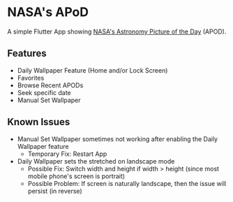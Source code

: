 # NASA's APoD

A simple Flutter App showing [NASA's Astronomy Picture of the Day](https://apod.nasa.gov/apod/) (APOD).

## Features
- Daily Wallpaper Feature (Home and/or Lock Screen)
- Favorites
- Browse Recent APODs
- Seek specific date
- Manual Set Wallpaper

## Known Issues
- Manual Set Wallpaper sometimes not working after enabling the Daily Wallpaper feature
  - Temporary Fix: Restart App
- Daily Wallpaper sets the stretched on landscape mode
  - Possible Fix: Switch width and height if width > height (since most mobile phone's screen is portrait)
  - Possible Problem: If screen is naturally landscape, then the issue will persist (in reverse)

